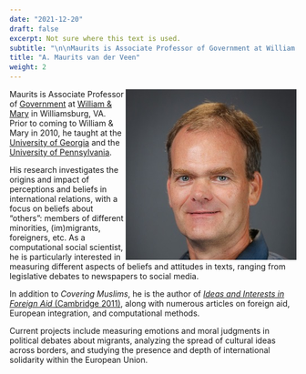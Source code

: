 ```yaml
---
date: "2021-12-20"
draft: false
excerpt: Not sure where this text is used.
subtitle: "\n\nMaurits is Associate Professor of Government at William & Mary. Click for more info."
title: "A. Maurits van der Veen"
weight: 2
---
```


<img style="float: right;" src="featured-headshot.jpg">

Maurits is Associate Professor of [Government](https://www.wm.edu/as/government/) at [William & Mary](https://www.wm.edu/) in Williamsburg, VA. Prior to coming to William & Mary in 2010, he taught at the [University of Georgia](https://spia.uga.edu/departments-centers/department-of-international-affairs/) and the [University of Pennsylvania](https://www.polisci.upenn.edu/).

His research investigates the origins and impact of perceptions and beliefs in international relations, with a focus on beliefs about “others”: members of different minorities, (im)migrants, foreigners, etc. As a computational social scientist, he is particularly interested in measuring different aspects of beliefs and attitudes in texts, ranging from legislative debates to newspapers to social media.

In addition to _Covering Muslims_, he is the author of [_Ideas and Interests in Foreign Aid_ (Cambridge 2011)](https://www.maurits.net/publication/ideasinterestsaid/), along with numerous articles on foreign aid, European integration, and computational methods.

Current projects include measuring emotions and moral judgments in political debates about migrants, analyzing the spread of cultural ideas across borders, and studying the presence and depth of international solidarity within the European Union.
